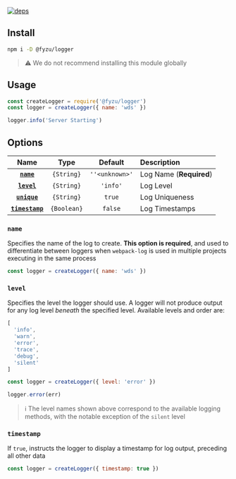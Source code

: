 [![deps][deps]][deps-url]

## Install

```bash
npm i -D @fyzu/logger
```

> ⚠️ We do not recommend installing this module globally

## Usage

```js
const createLogger = require('@fyzu/logger')
const logger = createLogger({ name: 'wds' })

logger.info('Server Starting')
```

## Options

|Name|Type|Default|Description|
|:--:|:--:|:-----:|:----------|
|[**`name`**](#name)|`{String}`|`''<unknown>'`|Log Name (**Required**)|
|[**`level`**](#level)|`{String}`|`'info'`|Log Level|
|[**`unique`**](#unique)|`{String}`|`true`|Log Uniqueness|
|[**`timestamp`**](#timestamp)|`{Boolean}`|`false`|Log Timestamps|

### `name`  

Specifies the name of the log to create. **This option is required**, and used to differentiate between loggers when `webpack-log` is used in multiple projects
executing in the same process

```js
const logger = createLogger({ name: 'wds' })
```

### `level`   

Specifies the level the logger should use. A logger will not produce output for
any log level _beneath_ the specified level. Available levels and order are:

```js
[
  'info',
  'warn',
  'error',
  'trace',
  'debug',
  'silent'
]
```

```js
const logger = createLogger({ level: 'error' })

logger.error(err)
```

> ℹ️ The level names shown above correspond to the available logging methods,
with the notable exception of the `silent` level

### `timestamp`

If `true`, instructs the logger to display a timestamp for log output, preceding
all other data

```js
const logger = createLogger({ timestamp: true })
```

[deps]: https://david-dm.org/fyzu/logger.svg
[deps-url]: https://david-dm.org/fyzu/logger
